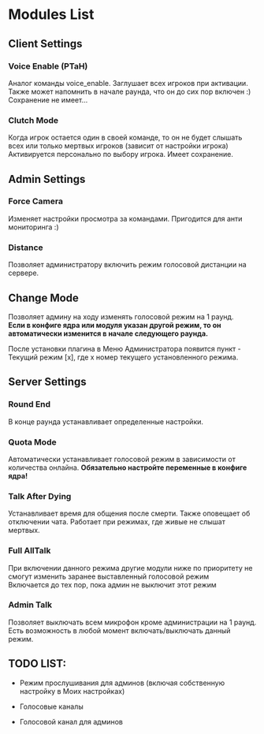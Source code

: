 # Modules List

## Client Settings
### Voice Enable (PTaH)
Аналог команды voice_enable. Заглушает всех игроков при активации. Также может напомнить в начале раунда, что он до сих пор включен :)<br>
Сохранение не имеет...

### Clutch Mode
Когда игрок остается один в своей команде, то он не будет слышать всех или только мертвых игроков (зависит от настройки игрока)<br>
Активируется персонально по выбору игрока. Имеет сохранение.

## Admin Settings
### Force Camera
Изменяет настройки просмотра за командами. Пригодится для анти мониторинга :)

### Distance
Позволяет администратору включить режим голосовой дистанции на сервере.

## Change Mode
Позволяет админу на ходу изменять голосовой режим на 1 раунд.<br>
**Если в конфиге ядра или модуля указан другой режим, то он автоматически изменится в начале следующего раунда.**

После установки плагина в Меню Администратора появится пункт - Текущий режим [x], где x номер текущего установленного режима.

## Server Settings
### Round End
В конце раунда устанавливает определенные настройки.

### Quota Mode
Автоматически устанавливает голосовой режим в зависимости от количества онлайна.
**Обязательно настройте переменные в конфиге ядра!**

### Talk After Dying
Устанавливает время для общения после смерти. Также оповещает об отключении чата. Работает при режимах, где живые не слышат мертвых.

### Full AllTalk
При включении данного режима другие модули ниже по приоритету не смогут изменить заранее выставленный голосовой режим<br>
Включается до тех пор, пока админ не выключит этот режим

### Admin Talk
Позволяет выключать всем микрофон кроме администрации на 1 раунд. Есть возможность в любой момент включать/выключать данный режим.

## TODO LIST:
- Режим прослушивания для админов (включая собственную настройку в Моих настройках)

- Голосовые каналы
- Голосовой канал для админов